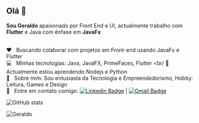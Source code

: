 ## Olá 👋

**Sou Geraldo** apaixonado por Front End e UI, actualmente trabalho com **Flutter** e Java com ênfase em **JavaFx**

 <br/> :heart: &nbsp; Buscando colaborar com projetos em Front-end usando JavaFx e Flutter
 <br/> :computer: &nbsp; Minhas tecnologias: Java, JavaFX, PrimeFaces, Flutter <br/
 📖  Actualmente estou aprendendo Nodejs e Python
 <br/> 💬  &nbsp; Sobre mim: Sou entusiasta da Tecnologia e Empreendedorismo, Hobby: Leitura, Games e Design
 <br/> :email: &nbsp; Entre em contato comigo: [![Linkedin Badge](https://img.shields.io/badge/-GeraldoQuende-blue?style=flat-square&logo=Linkedin&logoColor=white&link=https://www.linkedin.com/in/gquende/)](https://www.linkedin.com/in/gquende/) 
| 
[![Gmail Badge](https://img.shields.io/badge/-gquende@hotmail.com-c14438?style=flat-square&logo=Gmail&logoColor=white&link=mailto:gquende@hotmail.com)](mailto:gquende@hotmail.com)

![GitHub stats](https://github-readme-stats.vercel.app/api?username=gquende&show_icons=true&theme=graywhite)

<img align="left" src="https://github-readme-stats.vercel.app/api/top-langs/?username=gquende&layout=compact&hide=html" alt="Geraldo" />
